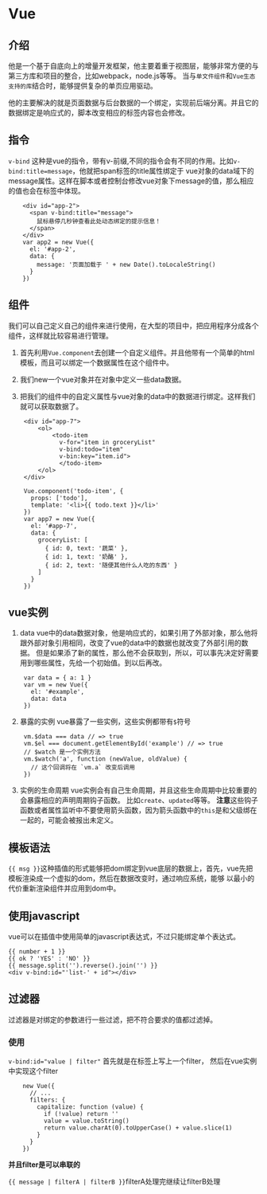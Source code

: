 # Vue
## 介绍
  他是一个基于自底向上的增量开发框架，他主要着重于视图层，能够非常方便的与第三方库和项目的整合，比如webpack，node.js等等。
  当与`单文件组件`和`Vue生态支持的库`结合时，能够提供复杂的单页应用驱动。
  
  他的主要解决的就是页面数据与后台数据的一个绑定，实现前后端分离。并且它的数据绑定是响应式的，脚本改变相应的标签内容也会修改。
## 指令
  `v-bind` 这种是vue的指令，带有v-前缀,不同的指令会有不同的作用。比如`v-bind:title=message`，他就把span标签的title属性绑定于
  vue对象的data域下的message属性。这样在脚本或者控制台修改vue对象下message的值，那么相应的值也会在标签中体现。
  
        <div id="app-2">
          <span v-bind:title="message">
            鼠标悬停几秒钟查看此处动态绑定的提示信息！
          </span>
        </div>
        var app2 = new Vue({
          el: '#app-2',
          data: {
            message: '页面加载于 ' + new Date().toLocaleString()
          }
        })
## 组件
  我们可以自己定义自己的组件来进行使用，在大型的项目中，把应用程序分成各个组件，这样就比较容易进行管理。
1. 首先利用`Vue.component`去创建一个自定义组件。并且他带有一个简单的html模板，而且可以绑定一个数据属性在这个组件中。
2. 我们new一个vue对象并在对象中定义一些data数据。
3. 把我们的组件中的自定义属性与vue对象的data中的数据进行绑定。这样我们就可以获取数据了。

	    <div id="app-7">
	    	<ol>
				<todo-item
				  v-for="item in groceryList"
				  v-bind:todo="item"
				  v-bin:key="item.id">
				  </todo-item>
		    </ol>
	    </div>
	    
        Vue.component('todo-item', {
          props: ['todo'],
          template: '<li>{{ todo.text }}</li>'
        })
        var app7 = new Vue({
          el: '#app-7',
          data: {
            groceryList: [
              { id: 0, text: '蔬菜' },
              { id: 1, text: '奶酪' },
              { id: 2, text: '随便其他什么人吃的东西' }
            ]
          }
        })
## vue实例
1. data
  vue中的data数据对象，他是响应式的，如果引用了外部对象，那么他将跟外部对象引用相同，改变了vue的data中的数据也就改变了外部引用的数据。
  但是如果添了新的属性，那么他不会获取到，所以，可以事先决定好需要用到哪些属性，先给一个初始值。到以后再改。
  
        var data = { a: 1 }
        var vm = new Vue({
          el: '#example',
          data: data
        })
2. 暴露的实例
  vue暴露了一些实例，这些实例都带有`$`符号
  
        vm.$data === data // => true
        vm.$el === document.getElementById('example') // => true
        // $watch 是一个实例方法
        vm.$watch('a', function (newValue, oldValue) {
          // 这个回调将在 `vm.a` 改变后调用
        })

3. 实例的生命周期
   vue实例会有自己生命周期，并且这些生命周期中比较重要的会暴露相应的声明周期钩子函数。
   比如`create`、`updated`等等。
   **注意**这些钩子函数或者属性监听中不要使用箭头函数，因为箭头函数中的`this`是和父级绑在一起的，可能会被报出未定义。

## 模板语法
  `{{ msg }}`这种插值的形式能够把dom绑定到vue底层的数据上，首先，vue先把模板渲染成一个虚拟的dom，然后在数据改变时，通过响应系统，能够
  以最小的代价重新渲染组件并应用到dom中。
## 使用javascript
  vue可以在插值中使用简单的javascript表达式，不过只能绑定单个表达式。
  
    {{ number + 1 }}
    {{ ok ? 'YES' : 'NO' }}
    {{ message.split('').reverse().join('') }}
    <div v-bind:id="'list-' + id"></div>
## 过滤器
  过滤器是对绑定的参数进行一些过滤，把不符合要求的值都过滤掉。
### 使用
  `v-bind:id="value | filter"` 首先就是在标签上写上一个filter，
  然后在vue实例中实现这个filter
        
        new Vue({
          // ...
          filters: {
            capitalize: function (value) {
              if (!value) return ''
              value = value.toString()
              return value.charAt(0).toUpperCase() + value.slice(1)
            }
          }
        })
  
  **并且filter是可以串联的**
  
  `{{ message | filterA | filterB }}`filterA处理完继续让filterB处理